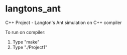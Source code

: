 # langtons_ant
C++ Project - Langton's Ant simulation on C++ compiler

To run on compiler:
1. Type "make"
2. Type "./Project1"
